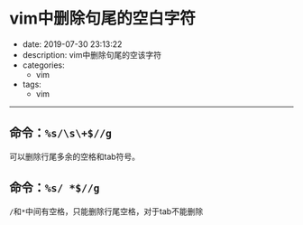 #   vim中删除句尾的空白字符
+ date: 2019-07-30 23:13:22
+ description: vim中删除句尾的空该字符
+ categories:
  - vim
+ tags:
  - vim
---
##	命令：`%s/\s\+$//g`
可以删除行尾多余的空格和tab符号。

##	命令：`%s/ *$//g`
`/`和`*`中间有空格，只能删除行尾空格，对于tab不能删除
